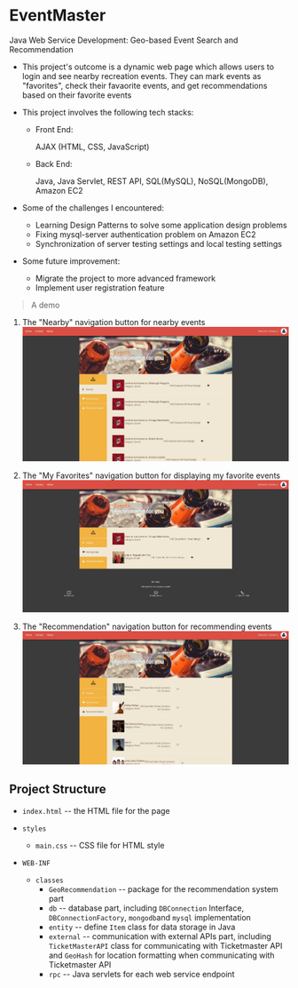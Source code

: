 # EventMaster
Java Web Service Development: Geo-based Event Search and Recommendation



- This project's outcome is a dynamic web page which allows users to login and see nearby recreation events. They can mark events as "favorites", check their favaorite events, and get recommendations based on their favorite events

- This project involves the following tech stacks:

  - Front End:

    AJAX (HTML, CSS, JavaScript)

  - Back End:

    Java, Java Servlet, REST API, SQL(MySQL), NoSQL(MongoDB), Amazon EC2

- Some of the challenges I encountered:

  - Learning Design Patterns to solve some application design problems
  - Fixing mysql-server authentication problem on Amazon EC2
  - Synchronization of server testing settings and local testing settings

- Some future improvement:
  - Migrate the project to more advanced framework
  - Implement user registration feature



> A demo

1. The "Nearby" navigation button for nearby events![Nearby](https://github.com/Tianhao-Li/EventMaster/blob/main/NearByEvents.jpg)

2. The "My Favorites" navigation button for displaying my favorite events ![My Favorites](https://github.com/Tianhao-Li/EventMaster/blob/main/MyFavorites.jpg)

3. The "Recommendation" navigation button for recommending events ![Recommendation](https://github.com/Tianhao-Li/EventMaster/blob/main/Recommendation.jpg)



## Project Structure

- `index.html` -- the HTML file for the page
- `styles`
  - `main.css` -- CSS file for HTML style

- `WEB-INF`
  - `classes`
    - `GeoRecommendation` -- package for the recommendation system part
    -  `db` -- database part, including `DBConnection` Interface, `DBConnectionFactory`, `mongodb`and `mysql` implementation
    - `entity` -- define `Item` class for data storage in Java
    - `external` -- communication with external APIs part, including `TicketMasterAPI` class for communicating with Ticketmaster API and `GeoHash` for location formatting when communicating with Ticketmaster API 
    - `rpc` -- Java servlets for each web service endpoint
